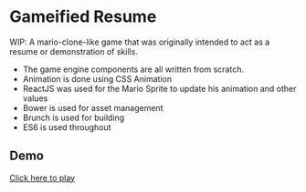 # Gameified Resume

WIP: A mario-clone-like game that was originally intended to act as a resume or demonstration of skills.

* The game engine components are all written from scratch.
* Animation is done using CSS Animation
* ReactJS was used for the Mario Sprite to update his animation and other values
* Bower is used for asset management
* Brunch is used for building
* ES6 is used throughout

## Demo

[Click here to play](http://paulbramos.github.io/resume-game/public/index.html)
